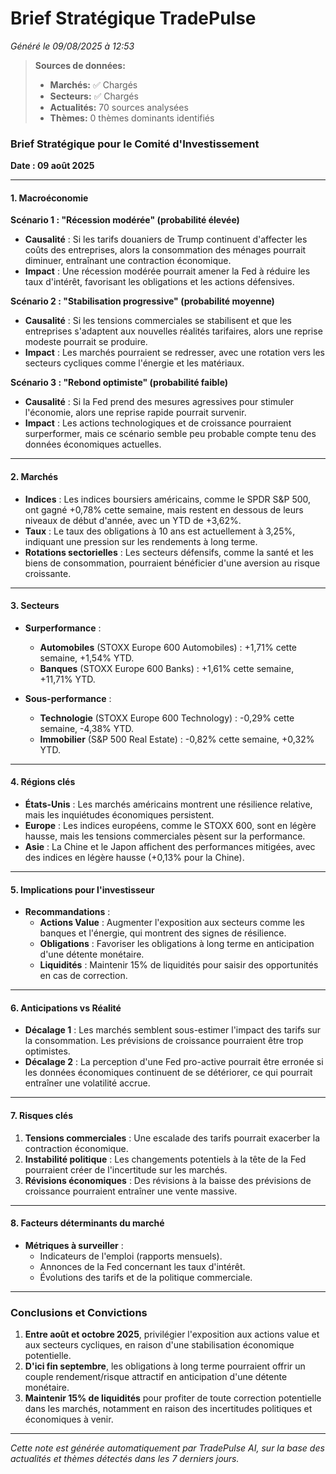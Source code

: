 # Brief Stratégique TradePulse

*Généré le 09/08/2025 à 12:53*

> **Sources de données:**
> - **Marchés:** ✅ Chargés
> - **Secteurs:** ✅ Chargés
> - **Actualités:** 70 sources analysées
> - **Thèmes:** 0 thèmes dominants identifiés

### Brief Stratégique pour le Comité d'Investissement

**Date : 09 août 2025**

---

#### 1. Macroéconomie

**Scénario 1 : "Récession modérée" (probabilité élevée)**  
- **Causalité** : Si les tarifs douaniers de Trump continuent d'affecter les coûts des entreprises, alors la consommation des ménages pourrait diminuer, entraînant une contraction économique.  
- **Impact** : Une récession modérée pourrait amener la Fed à réduire les taux d'intérêt, favorisant les obligations et les actions défensives.

**Scénario 2 : "Stabilisation progressive" (probabilité moyenne)**  
- **Causalité** : Si les tensions commerciales se stabilisent et que les entreprises s'adaptent aux nouvelles réalités tarifaires, alors une reprise modeste pourrait se produire.  
- **Impact** : Les marchés pourraient se redresser, avec une rotation vers les secteurs cycliques comme l'énergie et les matériaux.

**Scénario 3 : "Rebond optimiste" (probabilité faible)**  
- **Causalité** : Si la Fed prend des mesures agressives pour stimuler l'économie, alors une reprise rapide pourrait survenir.  
- **Impact** : Les actions technologiques et de croissance pourraient surperformer, mais ce scénario semble peu probable compte tenu des données économiques actuelles.

---

#### 2. Marchés

- **Indices** : Les indices boursiers américains, comme le SPDR S&P 500, ont gagné +0,78% cette semaine, mais restent en dessous de leurs niveaux de début d'année, avec un YTD de +3,62%.  
- **Taux** : Le taux des obligations à 10 ans est actuellement à 3,25%, indiquant une pression sur les rendements à long terme.
- **Rotations sectorielles** : Les secteurs défensifs, comme la santé et les biens de consommation, pourraient bénéficier d'une aversion au risque croissante.

---

#### 3. Secteurs

- **Surperformance** : 
  - **Automobiles** (STOXX Europe 600 Automobiles) : +1,71% cette semaine, +1,54% YTD.
  - **Banques** (STOXX Europe 600 Banks) : +1,61% cette semaine, +11,71% YTD.
  
- **Sous-performance** : 
  - **Technologie** (STOXX Europe 600 Technology) : -0,29% cette semaine, -4,38% YTD.
  - **Immobilier** (S&P 500 Real Estate) : -0,82% cette semaine, +0,32% YTD.

---

#### 4. Régions clés

- **États-Unis** : Les marchés américains montrent une résilience relative, mais les inquiétudes économiques persistent.
- **Europe** : Les indices européens, comme le STOXX 600, sont en légère hausse, mais les tensions commerciales pèsent sur la performance.
- **Asie** : La Chine et le Japon affichent des performances mitigées, avec des indices en légère hausse (+0,13% pour la Chine).

---

#### 5. Implications pour l'investisseur

- **Recommandations** :
  - **Actions Value** : Augmenter l'exposition aux secteurs comme les banques et l'énergie, qui montrent des signes de résilience.
  - **Obligations** : Favoriser les obligations à long terme en anticipation d'une détente monétaire.
  - **Liquidités** : Maintenir 15% de liquidités pour saisir des opportunités en cas de correction.

---

#### 6. Anticipations vs Réalité

- **Décalage 1** : Les marchés semblent sous-estimer l'impact des tarifs sur la consommation. Les prévisions de croissance pourraient être trop optimistes.
- **Décalage 2** : La perception d'une Fed pro-active pourrait être erronée si les données économiques continuent de se détériorer, ce qui pourrait entraîner une volatilité accrue.

---

#### 7. Risques clés

1. **Tensions commerciales** : Une escalade des tarifs pourrait exacerber la contraction économique.
2. **Instabilité politique** : Les changements potentiels à la tête de la Fed pourraient créer de l'incertitude sur les marchés.
3. **Révisions économiques** : Des révisions à la baisse des prévisions de croissance pourraient entraîner une vente massive.

---

#### 8. Facteurs déterminants du marché

- **Métriques à surveiller** : 
  - Indicateurs de l'emploi (rapports mensuels).
  - Annonces de la Fed concernant les taux d'intérêt.
  - Évolutions des tarifs et de la politique commerciale.

---

### Conclusions et Convictions

1. **Entre août et octobre 2025**, privilégier l'exposition aux actions value et aux secteurs cycliques, en raison d'une stabilisation économique potentielle.
2. **D'ici fin septembre**, les obligations à long terme pourraient offrir un couple rendement/risque attractif en anticipation d'une détente monétaire.
3. **Maintenir 15% de liquidités** pour profiter de toute correction potentielle dans les marchés, notamment en raison des incertitudes politiques et économiques à venir.

---

*Cette note est générée automatiquement par TradePulse AI, sur la base des actualités et thèmes détectés dans les 7 derniers jours.*
